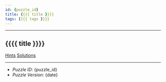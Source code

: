 ```yaml
---
id: {puzzle_id}
title: {{{{ title }}}}
tags: {{{{ tags }}}}
---
```


--------------------------------------------------------------------------------------------

## {{{{ title }}}}

[Hints]({puzzle_id}-hints.md)
[Solutions]({puzzle_id}-solutions.md)

--------------------------------------------------------------------------------------------

* _Puzzle ID_: {puzzle_id}
* _Puzzle Version_: {date}
